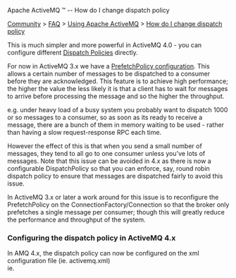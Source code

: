Apache ActiveMQ ™ -- How do I change dispatch policy 

[Community](community.html) > [FAQ](faq.html) > [Using Apache ActiveMQ](using-apache-activemq.html) > [How do I change dispatch policy](how-do-i-change-dispatch-policy.html)


This is much simpler and more powerful in ActiveMQ 4.0 - you can configure different [Dispatch Policies](dispatch-policies.html) directly.

For now in ActiveMQ 3.x we have a [PrefetchPolicy configuration](what-is-the-prefetch-limit-for.html). This allows a certain number of messages to be dispatched to a consumer before they are acknowledged. This feature is to achieve high performance; the higher the value the less likely it is that a client has to wait for messages to arrive before processing the message and so the higher the throughput.

e.g. under heavy load of a busy system you probably want to dispatch 1000 or so messages to a consumer, so as soon as its ready to receive a message, there are a bunch of them in memory waiting to be used - rather than having a slow request-response RPC each time.

However the effect of this is that when you send a small number of messages, they tend to all go to one consumer unless you've lots of messages. Note that this issue can be avoided in 4.x as there is now a configurable DispatchPolicy so that you can enforce, say, round robin dispatch policy to ensure that messages are dispatched fairly to avoid this issue.

In ActiveMQ 3.x or later a work around for this issue is to reconfigure the PrefetchPolicy on the ConnectionFactory/Connection so that the broker only prefetches a single message per consumer; though this will greatly reduce the performance and throughput of the system.

### Configuring the dispatch policy in ActiveMQ 4.x

In AMQ 4.x, the dispatch policy can now be configured on the xml configuration file (ie. activemq.xml)  
ie.

<destinationPolicy>
   <policyMap><policyEntries> 
      <policyEntry topic="COMMAND.>">
         <dispatchPolicy>
           <strictOrderDispatchPolicy />
         </dispatchPolicy>
         <subscriptionRecoveryPolicy>
            <noSubscriptionRecoveryPolicy />
         </subscriptionRecoveryPolicy>
      </policyEntry>
   </policyEntries></policyMap>
</destinationPolicy>

